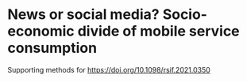 # News or social media? Socio-economic divide of mobile service consumption

Supporting methods for https://doi.org/10.1098/rsif.2021.0350
